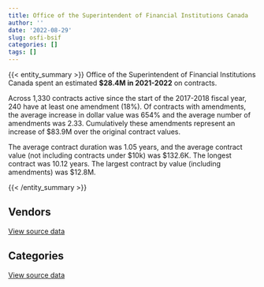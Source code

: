 ```yaml
---
title: Office of the Superintendent of Financial Institutions Canada
author: ''
date: '2022-08-29'
slug: osfi-bsif
categories: []
tags: []
---
```


<script src="/rmarkdown-libs/htmlwidgets/htmlwidgets.js"></script>
<link href="/rmarkdown-libs/datatables-css/datatables-crosstalk.css" rel="stylesheet" />
<script src="/rmarkdown-libs/datatables-binding/datatables.js"></script>
<script src="/rmarkdown-libs/jquery/jquery-3.6.0.min.js"></script>
<link href="/rmarkdown-libs/dt-core-bootstrap/css/dataTables.bootstrap.min.css" rel="stylesheet" />
<link href="/rmarkdown-libs/dt-core-bootstrap/css/dataTables.bootstrap.extra.css" rel="stylesheet" />
<script src="/rmarkdown-libs/dt-core-bootstrap/js/jquery.dataTables.min.js"></script>
<script src="/rmarkdown-libs/dt-core-bootstrap/js/dataTables.bootstrap.min.js"></script>
<link href="/rmarkdown-libs/crosstalk/css/crosstalk.min.css" rel="stylesheet" />
<script src="/rmarkdown-libs/crosstalk/js/crosstalk.min.js"></script>
<script src="/rmarkdown-libs/htmlwidgets/htmlwidgets.js"></script>
<link href="/rmarkdown-libs/datatables-css/datatables-crosstalk.css" rel="stylesheet" />
<script src="/rmarkdown-libs/datatables-binding/datatables.js"></script>
<script src="/rmarkdown-libs/jquery/jquery-3.6.0.min.js"></script>
<link href="/rmarkdown-libs/dt-core-bootstrap/css/dataTables.bootstrap.min.css" rel="stylesheet" />
<link href="/rmarkdown-libs/dt-core-bootstrap/css/dataTables.bootstrap.extra.css" rel="stylesheet" />
<script src="/rmarkdown-libs/dt-core-bootstrap/js/jquery.dataTables.min.js"></script>
<script src="/rmarkdown-libs/dt-core-bootstrap/js/dataTables.bootstrap.min.js"></script>
<link href="/rmarkdown-libs/crosstalk/css/crosstalk.min.css" rel="stylesheet" />
<script src="/rmarkdown-libs/crosstalk/js/crosstalk.min.js"></script>

{{< entity_summary >}}
Office of the Superintendent of Financial Institutions Canada spent an estimated **\$28.4M in 2021-2022** on contracts.

Across 1,330 contracts active since the start of the 2017-2018 fiscal year, 240 have at least one amendment (18%). Of contracts with amendments, the average increase in dollar value was 654% and the average number of amendments was 2.33. Cumulatively these amendments represent an increase of \$83.9M over the original contract values.

The average contract duration was 1.05 years, and the average contract value (not including contracts under \$10k) was \$132.6K. The longest contract was 10.12 years. The largest contract by value (including amendments) was \$12.8M.

{{< /entity_summary >}}

## Vendors

<div id="htmlwidget-1" style="width:100%;height:auto;" class="datatables html-widget"></div>
<script type="application/json" data-for="htmlwidget-1">{"x":{"style":"bootstrap","filter":"none","vertical":false,"data":[["<a href=\"/vendors/a_hundred_answers/\">A HUNDRED ANSWERS<\/a>","<a href=\"/vendors/accenture/\">ACCENTURE<\/a>","<a href=\"/vendors/adga_group/\">ADGA GROUP<\/a>","<a href=\"/vendors/advanced_business_interiors/\">ADVANCED BUSINESS INTERIORS<\/a>","<a href=\"/vendors/advanced_chippewa_technologies/\">ADVANCED CHIPPEWA TECHNOLOGIES<\/a>","<a href=\"/vendors/altis_human_resources/\">ALTIS HUMAN RESOURCES<\/a>","<a href=\"/vendors/amex_bank_of_canada/\">AMEX BANK OF CANADA<\/a>","<a href=\"/vendors/artemp_personnel_services/\">ARTEMP PERSONNEL SERVICES<\/a>","<a href=\"/vendors/avi_spl_canada/\">AVI SPL CANADA<\/a>","<a href=\"/vendors/bdo_canada/\">BDO CANADA<\/a>","<a href=\"/vendors/bell_canada/\">BELL CANADA<\/a>","<a href=\"/vendors/blackberry/\">BLACKBERRY<\/a>","<a href=\"/vendors/calian/\">CALIAN<\/a>","<a href=\"/vendors/canadian_corps_of_commissionaires/\">CANADIAN CORPS OF COMMISSIONAIRES<\/a>","<a href=\"/vendors/carahsoft_technology/\">CARAHSOFT TECHNOLOGY<\/a>","<a href=\"/vendors/cdw_canada/\">CDW CANADA<\/a>","<a href=\"/vendors/cgi/\">CGI<\/a>","<a href=\"/vendors/click_networks/\">CLICK NETWORKS<\/a>","<a href=\"/vendors/cofomo/\">COFOMO<\/a>","<a href=\"/vendors/commvault_systems/\">COMMVAULT SYSTEMS<\/a>","<a href=\"/vendors/conexsys/\">CONEXSYS<\/a>","<a href=\"/vendors/csdc_systems/\">CSDC SYSTEMS<\/a>","<a href=\"/vendors/d_doyle_installations/\">D DOYLE INSTALLATIONS<\/a>","<a href=\"/vendors/dell_computer/\">DELL COMPUTER<\/a>","<a href=\"/vendors/deloitte_and_touche/\">DELOITTE AND TOUCHE<\/a>","<a href=\"/vendors/donna_cona/\">DONNA CONA<\/a>","<a href=\"/vendors/ecole_de_langues_abce/\">ECOLE DE LANGUES ABCE<\/a>","<a href=\"/vendors/ecole_de_langues_la_cite/\">ECOLE DE LANGUES LA CITE<\/a>","<a href=\"/vendors/environics_research_group/\">ENVIRONICS RESEARCH GROUP<\/a>","<a href=\"/vendors/ernst_young/\">ERNST YOUNG<\/a>","<a href=\"/vendors/excel_human_resources/\">EXCEL HUMAN RESOURCES<\/a>","<a href=\"/vendors/factiva/\">FACTIVA<\/a>","<a href=\"/vendors/fast_forward_french/\">FAST FORWARD FRENCH<\/a>","<a href=\"/vendors/fast_track_staffing/\">FAST TRACK STAFFING<\/a>","<a href=\"/vendors/gartner/\">GARTNER<\/a>","<a href=\"/vendors/gc_strategies/\">GC STRATEGIES<\/a>","<a href=\"/vendors/haworth/\">HAWORTH<\/a>","<a href=\"/vendors/hewlett_packard/\">HEWLETT PACKARD<\/a>","<a href=\"/vendors/hypertec/\">HYPERTEC<\/a>","<a href=\"/vendors/i4c_information_technology/\">I4C INFORMATION TECHNOLOGY<\/a>","<a href=\"/vendors/ibiska_telecom/\">IBISKA TELECOM<\/a>","<a href=\"/vendors/ibm_canada/\">IBM CANADA<\/a>","<a href=\"/vendors/info_tech_research_group/\">INFO TECH RESEARCH GROUP<\/a>","<a href=\"/vendors/integra_networks/\">INTEGRA NETWORKS<\/a>","<a href=\"/vendors/interactive_audio_visual/\">INTERACTIVE AUDIO VISUAL<\/a>","<a href=\"/vendors/ipss/\">IPSS<\/a>","<a href=\"/vendors/iron_mountain/\">IRON MOUNTAIN<\/a>","<a href=\"/vendors/itex/\">ITEX<\/a>","<a href=\"/vendors/kpmg/\">KPMG<\/a>","<a href=\"/vendors/kyndryl_canada/\">KYNDRYL CANADA<\/a>","<a href=\"/vendors/language_research_development_group/\">LANGUAGE RESEARCH DEVELOPMENT GROUP<\/a>","<a href=\"/vendors/lannick_contract_solutions/\">LANNICK CONTRACT SOLUTIONS<\/a>","<a href=\"/vendors/lansdowne_technologies/\">LANSDOWNE TECHNOLOGIES<\/a>","<a href=\"/vendors/linovati/\">LINOVATI<\/a>","<a href=\"/vendors/lro_staffing/\">LRO STAFFING<\/a>","<a href=\"/vendors/lumina_it/\">LUMINA IT<\/a>","<a href=\"/vendors/maxsys_staffing_and_consulting/\">MAXSYS STAFFING AND CONSULTING<\/a>","<a href=\"/vendors/mdos_consulting/\">MDOS CONSULTING<\/a>","<a href=\"/vendors/media_q/\">MEDIA Q<\/a>","<a href=\"/vendors/michael_wager_consulting/\">MICHAEL WAGER CONSULTING<\/a>","<a href=\"/vendors/microsoft_canada/\">MICROSOFT CANADA<\/a>","<a href=\"/vendors/morneau_shepell/\">MORNEAU SHEPELL<\/a>","<a href=\"/vendors/nattiq/\">NATTIQ<\/a>","<a href=\"/vendors/nisha_techonologies/\">NISHA TECHONOLOGIES<\/a>","<a href=\"/vendors/nitam_solutions/\">NITAM SOLUTIONS<\/a>","<a href=\"/vendors/northern_micro/\">NORTHERN MICRO<\/a>","<a href=\"/vendors/onx_enterprise_solutions/\">ONX ENTERPRISE SOLUTIONS<\/a>","<a href=\"/vendors/optiv_canada_federal/\">OPTIV CANADA FEDERAL<\/a>","<a href=\"/vendors/panasonic/\">PANASONIC<\/a>","<a href=\"/vendors/pleiad_canada/\">PLEIAD CANADA<\/a>","<a href=\"/vendors/precisionit/\">PRECISIONIT<\/a>","<a href=\"/vendors/pricewaterhouse_coopers/\">PRICEWATERHOUSE COOPERS<\/a>","<a href=\"/vendors/promaxis/\">PROMAXIS<\/a>","<a href=\"/vendors/purelogic/\">PURELOGIC<\/a>","<a href=\"/vendors/qmr/\">QMR<\/a>","<a href=\"/vendors/quintet_consulting/\">QUINTET CONSULTING<\/a>","<a href=\"/vendors/randstad/\">RANDSTAD<\/a>","<a href=\"/vendors/raymond_chabot_grant_thornton/\">RAYMOND CHABOT GRANT THORNTON<\/a>","<a href=\"/vendors/rhea/\">RHEA<\/a>","<a href=\"/vendors/s_p_global_market_intelligence/\">S P GLOBAL MARKET INTELLIGENCE<\/a>","<a href=\"/vendors/samson_associes/\">SAMSON ASSOCIES<\/a>","<a href=\"/vendors/sas_institute/\">SAS INSTITUTE<\/a>","<a href=\"/vendors/sharp_electronics/\">SHARP ELECTRONICS<\/a>","<a href=\"/vendors/shi_canada/\">SHI CANADA<\/a>","<a href=\"/vendors/si_systems/\">SI SYSTEMS<\/a>","<a href=\"/vendors/softchoice/\">SOFTCHOICE<\/a>","<a href=\"/vendors/stoneworks_technologies/\">STONEWORKS TECHNOLOGIES<\/a>","<a href=\"/vendors/systematix_solutions/\">SYSTEMATIX SOLUTIONS<\/a>","<a href=\"/vendors/tankatek/\">TANKATEK<\/a>","<a href=\"/vendors/telecom_computer_services/\">TELECOM COMPUTER SERVICES<\/a>","<a href=\"/vendors/telus_canada/\">TELUS CANADA<\/a>","<a href=\"/vendors/teramach_technologies/\">TERAMACH TECHNOLOGIES<\/a>","<a href=\"/vendors/the_aim_group/\">THE AIM GROUP<\/a>","<a href=\"/vendors/the_mathworks/\">THE MATHWORKS<\/a>","<a href=\"/vendors/the_vcan_group/\">THE VCAN GROUP<\/a>","<a href=\"/vendors/thomson_reuters/\">THOMSON REUTERS<\/a>","<a href=\"/vendors/trm_technologies/\">TRM TECHNOLOGIES<\/a>","<a href=\"/vendors/turtle_island_staffing/\">TURTLE ISLAND STAFFING<\/a>","<a href=\"/vendors/ubiqus_canada/\">UBIQUS CANADA<\/a>","<a href=\"/vendors/university_of_ottawa/\">UNIVERSITY OF OTTAWA<\/a>","<a href=\"/vendors/veritaaq_technology_house/\">VERITAAQ TECHNOLOGY HOUSE<\/a>","<a href=\"/vendors/vmware/\">VMWARE<\/a>","<a href=\"/vendors/wolters_kluwer/\">WOLTERS KLUWER<\/a>","<a href=\"/vendors/zycom/\">ZYCOM<\/a>"],[121928.65,3345051.77,null,290011.26,30896.89,205282.48,82565.95,null,null,730893.34,212673.51,24224.83,9339.76,320629.02,1503.42,null,377921.3,null,583011.76,null,158363.77,17088.93,null,175606.07,157705.94,null,28709.41,null,68290.58,25000,1251044.78,38591.76,null,27387.96,196974.57,null,49968.06,null,null,365646.46,442224.16,256690.07,29206.64,812314.07,null,null,42316.29,1115030.8,24986.79,null,null,41646.15,15820,24860,0,22912.46,null,null,4162.7,87729.7,799492.79,null,null,110991.69,null,48429.47,null,null,null,null,26093.38,194387.1,null,null,null,null,104422.86,221123.18,24973,217991.17,null,115227.23,147587.46,null,395627.97,96312.43,137009.44,246485.98,null,26879.07,368148.4,512007.87,27147.37,36151.39,86271.19,null,410155.48,59449.77,262634.74,5951.66,2957034.6,130278.94,null,null],[122262.7,4280730.58,16304.15,541033.25,21038.17,410521.78,87609.98,21273.11,null,700332.89,90885.43,32093.13,282900.94,159458.68,16246.62,null,null,null,1383125.74,null,7013.99,14949.89,76632.83,17824.62,58415.26,null,3251.44,null,65031.23,null,1435909.5,39744.36,null,22275.54,344222.82,null,122262.99,16927.4,116499.61,409255.67,443002.44,211757.97,33062.11,338063.14,null,3345.41,30750.18,129095.84,75594.13,null,null,148736.25,null,null,null,22975.23,null,null,4174.1,173626.91,385098.18,13325.12,null,899334.99,null,14190.41,null,29576.7,52006.32,76637.98,null,98606.54,1273.15,null,null,null,null,102503.17,null,218588.41,null,81993.75,213608.36,null,396711.88,105250.61,552718.14,247161.29,null,73175.39,941864.07,412526.92,2746.87,12754.33,86507.55,15707.6,417729.06,2347.76,263354.28,6914.05,4036923.82,204033.47,null,null],[121928.65,5080690.92,49181.95,25231.39,142084.68,323525.29,89749.76,123931.89,null,748206.27,856270.59,151813.4,157256.71,313397.96,null,22776.87,null,null,1090920.14,70959.6,null,3714.52,50718.17,15112.17,67620.47,null,55498.57,null,77368.15,71376.73,1448453.14,43718.8,null,null,337257.88,8925.31,null,null,169892.11,408137.49,429843.47,220652.56,46652.4,327471.54,10999.34,70506.06,19257.11,184485.95,48618.26,null,null,null,null,null,null,null,null,291043.34,4162.7,337020.03,1471976.16,53446.92,null,493943.67,null,54365.43,null,16599.91,null,114642.88,null,98337.12,42469.4,null,3975.42,null,null,109090.2,null,274370.19,null,36957.42,271261.35,null,395627.97,123125.1,313083.13,183682.7,null,39485.61,162927.94,251139.17,null,12107.73,21508.71,null,403016.79,null,334558.46,16937.11,3117234.73,31949.55,null,27213.23],[null,1429240.14,49181.95,null,null,323525.29,null,null,110361.37,1031044.93,444628.55,247439.84,157007.63,683563.8,null,231358.75,null,57324.26,802904.78,null,null,null,23865.6,33686.71,45307.01,253017.11,97122.15,39603.15,75564.13,291293.37,1275289.87,45030.45,57297.88,null,209573.52,49359.69,null,null,14972.5,408137.49,467971.39,326432.24,49166.25,264646.35,150.68,160689.96,22851.92,126269.91,31668.26,41885.4,30932.33,null,null,null,null,null,49494,461873.12,19944.5,158521.49,1839966.51,40268.23,26779.87,751319.57,128301.33,107231.49,38836.39,14499.74,63969.43,114642.88,null,null,2773.65,128237.95,29020.58,61885.71,null,86098.07,null,318701.33,29808.98,37703.41,213745.89,26220.3,395627.97,57967,296190.28,null,173905.91,null,142573.22,48986.53,null,null,null,null,null,null,216960,12760.84,4602775.85,152726.1,11045.7,null]],"container":"<table class=\"table table-striped table-hover row-border order-column display\">\n  <thead>\n    <tr>\n      <th>Vendor<\/th>\n      <th>2018-2019<\/th>\n      <th>2019-2020<\/th>\n      <th>2020-2021<\/th>\n      <th>2021-2022<\/th>\n    <\/tr>\n  <\/thead>\n<\/table>","options":{"order":[[4,"desc"]],"pageLength":10,"autoWidth":true,"columnDefs":[{"targets":1,"render":"function(data, type, row, meta) {\n    return type !== 'display' ? data : DTWidget.formatCurrency(data, \"$\", 2, 3, \",\", \".\", true, null);\n  }"},{"targets":2,"render":"function(data, type, row, meta) {\n    return type !== 'display' ? data : DTWidget.formatCurrency(data, \"$\", 2, 3, \",\", \".\", true, null);\n  }"},{"targets":3,"render":"function(data, type, row, meta) {\n    return type !== 'display' ? data : DTWidget.formatCurrency(data, \"$\", 2, 3, \",\", \".\", true, null);\n  }"},{"targets":4,"render":"function(data, type, row, meta) {\n    return type !== 'display' ? data : DTWidget.formatCurrency(data, \"$\", 2, 3, \",\", \".\", true, null);\n  }"},{"width":"16%","targets":[1,2,3,4]},{"className":"dt-right","targets":[1,2,3,4]}],"orderClasses":false}},"evals":["options.columnDefs.0.render","options.columnDefs.1.render","options.columnDefs.2.render","options.columnDefs.3.render"],"jsHooks":[]}</script>
<p class="text-right">
<a href="https://github.com/GoC-Spending/contracts-data/tree/main/data/out/departments/osfi-bsif/summary_by_fiscal_year_by_vendor.csv" class="source-data-link btn btn-link">View source data</a>
</p>

## Categories

<div id="htmlwidget-2" style="width:100%;height:auto;" class="datatables html-widget"></div>
<script type="application/json" data-for="htmlwidget-2">{"x":{"style":"bootstrap","filter":"none","vertical":false,"data":[["<a href=\"/categories/facilities_and_construction/\">Facilities and construction<\/a>","<a href=\"/categories/office_management/\">Office management<\/a>","<a href=\"/categories/professional_services/\">Professional services<\/a>","<a href=\"/categories/information_technology/\">Information technology<\/a>","<a href=\"/categories/medical/\">Medical<\/a>","<a href=\"/categories/travel/\">Travel<\/a>","<a href=\"/categories/security_and_protection/\">Security and protection<\/a>","<a href=\"/categories/human_capital/\">Human capital<\/a>"],[141915.56,921973.86,4425903.5,17541026.06,null,null,320629.02,2559448.74],[268641.2,1817258.36,5523022.38,20721806.01,null,37375.24,269133.68,3689746.97],[211306.63,420467.62,4715450.93,21312776.86,null,89749.76,370242.21,3088629.97],[199543.95,645298.46,4860667.26,19199639.47,465.16,18348.33,633052.8,2835895.21]],"container":"<table class=\"table table-striped table-hover row-border order-column display\">\n  <thead>\n    <tr>\n      <th>Category<\/th>\n      <th>2018-2019<\/th>\n      <th>2019-2020<\/th>\n      <th>2020-2021<\/th>\n      <th>2021-2022<\/th>\n    <\/tr>\n  <\/thead>\n<\/table>","options":{"order":[[4,"desc"]],"dom":"t","pageLength":30,"autoWidth":true,"columnDefs":[{"targets":1,"render":"function(data, type, row, meta) {\n    return type !== 'display' ? data : DTWidget.formatCurrency(data, \"$\", 2, 3, \",\", \".\", true, null);\n  }"},{"targets":2,"render":"function(data, type, row, meta) {\n    return type !== 'display' ? data : DTWidget.formatCurrency(data, \"$\", 2, 3, \",\", \".\", true, null);\n  }"},{"targets":3,"render":"function(data, type, row, meta) {\n    return type !== 'display' ? data : DTWidget.formatCurrency(data, \"$\", 2, 3, \",\", \".\", true, null);\n  }"},{"targets":4,"render":"function(data, type, row, meta) {\n    return type !== 'display' ? data : DTWidget.formatCurrency(data, \"$\", 2, 3, \",\", \".\", true, null);\n  }"},{"width":"16%","targets":[1,2,3,4]},{"className":"dt-right","targets":[1,2,3,4]}],"orderClasses":false,"lengthMenu":[10,25,30,50,100]}},"evals":["options.columnDefs.0.render","options.columnDefs.1.render","options.columnDefs.2.render","options.columnDefs.3.render"],"jsHooks":[]}</script>
<p class="text-right">
<a href="https://github.com/GoC-Spending/contracts-data/tree/main/data/out/departments/osfi-bsif/summary_by_fiscal_year_by_category.csv" class="source-data-link btn btn-link">View source data</a>
</p>
